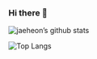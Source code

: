 ### Hi there 👋

![jaeheon’s github stats](https://github-readme-stats.vercel.app/api?username=JasonJeongjaeheon&show_icons=true&theme=tokyonight)

![Top Langs](https://github-readme-stats.vercel.app/api/top-langs/?username=JasonJeongjaeheon&layout=compact&theme=tokyonight)

<!--
**JasonJeongjaeheon/JasonJeongjaeheon** is a ✨ _special_ ✨ repository because its `README.md` (this file) appears on your GitHub profile.

Here are some ideas to get you started:

- 🔭 I’m currently working on ...
- 🌱 I’m currently learning ...
- 👯 I’m looking to collaborate on ...
- 🤔 I’m looking for help with ...
- 💬 Ask me about ...
- 📫 How to reach me: ...
- 😄 Pronouns: ...
- ⚡ Fun fact: ...
-->
